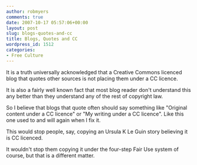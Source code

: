 ```yaml
---
author: robmyers
comments: true
date: 2007-10-17 05:57:06+00:00
layout: post
slug: blogs-quotes-and-cc
title: Blogs, Quotes and CC
wordpress_id: 1512
categories:
- Free Culture
---
```


It is a truth universally acknowledged that a Creative Commons licenced blog that quotes other sources is not placing them under a CC licence.  
  
It is also a fairly well known fact that most blog reader don't understand this any better than they understand any of the rest of copyright law.  
  
So I believe that blogs that quote often should say something like "Original content under a CC licence" or "My writing under a CC licence". Like this one used to and will again when I fix it.  
  
This would stop people, say, copying an Ursula K Le Guin story believing it is CC licenced.  
  
It wouldn't stop them copying it under the four-step Fair Use system of course, but that is a different matter.  


